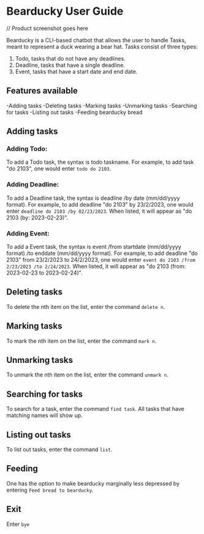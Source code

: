 # Bearducky User Guide

// Product screenshot goes here

Bearducky is a CLI-based chatbot that allows the user to handle Tasks, meant to represent a duck wearing a bear hat.
Tasks consist of three types:
1. Todo, tasks that do not have any deadlines.
2. Deadline, tasks that have a single deadline.
3. Event, tasks that have a start date and end date.

## Features available
-Adding tasks
-Deleting tasks
-Marking tasks
-Unmarking tasks
-Searching for tasks
-Listing out tasks
-Feeding bearducky bread


## Adding tasks

### Adding Todo:
To add a Todo task, the syntax is todo taskname. For example, to add task "do 2103", one would enter ```todo do 2103```.

### Adding Deadline:
To add a Deadline task, the syntax is deadline /by date (mm/dd/yyyy format). For example, to add deadline "do 2103" by 23/2/2023, one would enter 
```deadline do 2103 /by 02/23/2023```. When listed, it will appear as "do 2103 (by: 2023-02-23)".

### Adding Event:
To add a Event task, the syntax is event /from startdate (mm/dd/yyyy format) /to enddate (mm/dd/yyyy format). For example, to add deadline "do 2103" from 23/2/2023 to 24/2/2023, one would enter ```event do 2103 /from 2/23/2023 /to 2/24/2023```. 
When listed, it will appear as "do 2103 (from: 2023-02-23 to 2023-02-24)".

## Deleting tasks
To delete the nth item on the list, enter the command ```delete n```.

## Marking tasks
To mark the nth item on the list, enter the command ```mark n```.

## Unmarking tasks
To unmark the nth item on the list, enter the command ```unmark n```.

## Searching for tasks
To search for a task, enter the command ```find task```. All tasks that have matching names will show up.

## Listing out tasks
To list out tasks, enter the command ```list```.

## Feeding
One has the option to make bearducky marginally less depressed by entering ```Feed bread to bearducky```.

## Exit
Enter ```bye```
